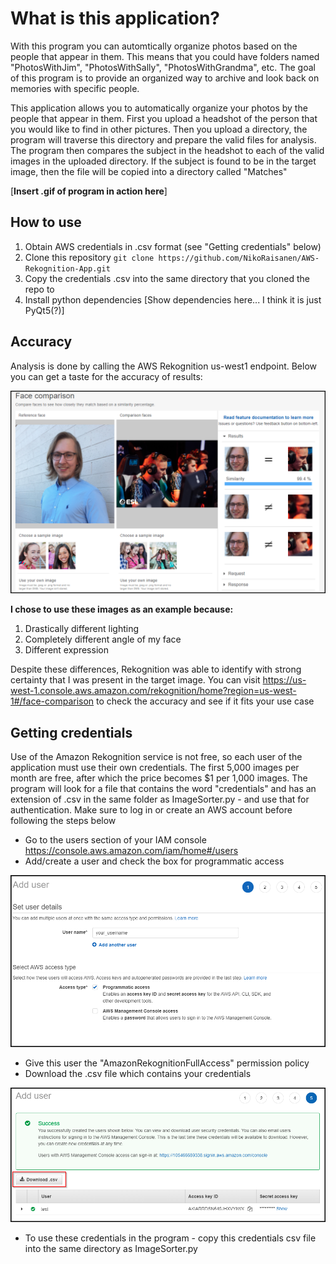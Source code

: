 # What is this application?
With this program you can automtically organize photos based on the people that appear in them. This means that you could have folders named "PhotosWithJim", "PhotosWithSally", "PhotosWithGrandma", etc. The goal of this program is to provide an organized way to archive and look back on memories with specific people.

This application allows you to automatically organize your photos by the people that appear in them. First you upload a headshot of the person that you would like to find in other pictures. Then you upload a directory, the program will traverse this directory and prepare the valid files for analysis.
The program then compares the subject in the headshot to each of the valid images in the uploaded directory. If the subject is found to be in the target image, then the file will be copied into a directory called "Matches"

[**Insert .gif of program in action here**]

## How to use
1. Obtain AWS credentials in .csv format (see "Getting credentials" below)
2. Clone this repository `git clone https://github.com/NikoRaisanen/AWS-Rekognition-App.git`
3. Copy the credentials .csv into the same directory that you cloned the repo to
4. Install python dependencies [Show dependencies here... I think it is just PyQt5(?)]
## Accuracy
Analysis is done by calling the AWS Rekognition us-west1 endpoint. Below you can get a taste for the accuracy of results:

![](https://github.com/NikoRaisanen/AWS-Rekognition-App/blob/main/READMEContent/RekognitionExampleEdit.png)

**I chose to use these images as an example because:**

1. Drastically different lighting
2. Completely different angle of my face
3. Different expression



Despite these differences, Rekognition was able to identify with strong certainty that I was present in the target image. You can visit https://us-west-1.console.aws.amazon.com/rekognition/home?region=us-west-1#/face-comparison to check the accuracy and see if it fits your use case


## Getting credentials
Use of the Amazon Rekognition service is not free, so each user of the application must use their own credentials. The first 5,000 images per month are free, after which the price becomes $1 per 1,000 images. The program will look for a file that contains the word "credentials" and has an extension of .csv in the same folder as ImageSorter.py - and use that for authentication. Make sure to log in or create an AWS account before following the steps below

- Go to the users section of your IAM console https://console.aws.amazon.com/iam/home#/users
- Add/create a user and check the box for programmatic access

![](https://github.com/NikoRaisanen/AWS-Rekognition-App/blob/main/READMEContent/CredentialsWalkthroughEdit.png)

- Give this user the "AmazonRekognitionFullAccess" permission policy
- Download the .csv file which contains your credentials

![](https://github.com/NikoRaisanen/AWS-Rekognition-App/blob/main/READMEContent/CredentialsWalkthrough2Edit.png)
- To use these credentials in the program - copy this credentials csv file into the same directory as ImageSorter.py

